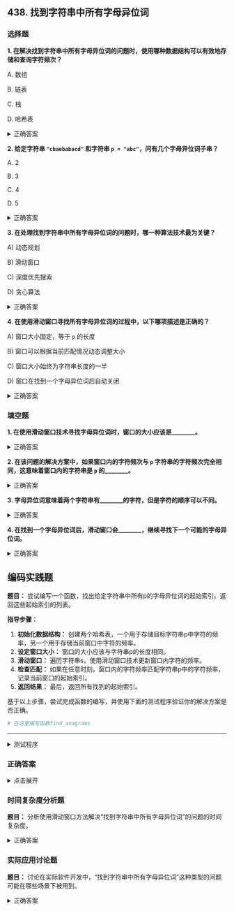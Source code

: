 ## 438. 找到字符串中所有字母异位词

### 选择题

**1. 在解决找到字符串中所有字母异位词的问题时，使用哪种数据结构可以有效地存储和查询字符频次？**

A. 数组

B. 链表

C. 栈

D. 哈希表

<details>
  <summary>正确答案</summary>答案：D. 哈希表
</details>

**2. 给定字符串 `"cbaebabacd"` 和字符串 `p = "abc"`，问有几个字母异位词子串？**

A. 2

B. 3

C. 4

D. 5

<details>
  <summary>正确答案</summary>
  <p>答案：A. 2</p>
  <span>字母异位词子串列表应该是：</span>
  <ul>
    <li><code>"cba"</code></li>
    <li><code>"bac"</code></li>
  </ul>
</details>

**3. 在处理找到字符串中所有字母异位词的问题时，哪一种算法技术最为关键？**

A) 动态规划

B) 滑动窗口

C) 深度优先搜索

D) 贪心算法

<details>
  <summary>正确答案</summary>B) 滑动窗口
</details>

**4. 在使用滑动窗口寻找所有字母异位词的过程中，以下哪项描述是正确的？**

A) 窗口大小固定，等于 `p` 的长度

B) 窗口可以根据当前匹配情况动态调整大小

C) 窗口大小始终为字符串长度的一半

D) 窗口在找到一个字母异位词后自动关闭

<details>
  <summary>正确答案</summary>A) 窗口大小固定，等于 `p` 的长度
</details>


### 填空题

**1. 在使用滑动窗口技术寻找字母异位词时，窗口的大小应该是________。**
<details>
  <summary>正确答案</summary>答案： 目标字符串 `p` 的长度
</details>

**2. 在该问题的解决方案中，如果窗口内的字符频次与 `p` 字符串的字符频次完全相同，这意味着窗口内的字符串是 `p` 的________。**
<details>
  <summary>正确答案</summary>答案： 字母异位词
</details>

**3. 字母异位词意味着两个字符串有________的字符，但是字符的顺序可以不同。**
<details>
  <summary>正确答案</summary>相同数量和种类
</details>

**4. 在找到一个字母异位词后，滑动窗口会________，继续寻找下一个可能的字母异位词。**
<details>
  <summary>正确答案</summary>向前移动一个字符
</details>


## 编码实践题

**题目：** 尝试编写一个函数，找出给定字符串中所有p的字母异位词的起始索引。返回这些起始索引的列表。

**指导步骤：**

1. **初始化数据结构：** 创建两个哈希表，一个用于存储目标字符串p中字符的频率，另一个用于存储当前窗口中字符的频率。
2. **设定窗口大小：** 窗口的大小应该与字符串p的长度相同。
3. **滑动窗口：** 遍历字符串s，使用滑动窗口技术更新窗口内字符的频率。
4. **检查匹配：** 如果在任意时刻，窗口内的字符频率匹配字符串p中的字符频率，记录当前窗口的起始索引。
5. **返回结果：** 最后，返回所有找到的起始索引。

基于以上步骤，尝试完成函数的编写，并使用下面的测试程序验证你的解决方案是否正确。

```python
# 在这里编写函数find_anagrams
```

---

<details>
  <summary>测试程序</summary>

```python
def test_find_anagrams():
    test_cases = [
        ("cbaebabacd", "abc", [0, 6]),
        ("abab", "ab", [0, 1, 2]),
    ]

    for i, (s, p, expected) in enumerate(test_cases):
        result = find_anagrams(s, p)
        assert result == expected, f"Test case {i+1} failed: expected {expected}, got {result}"
        print(f"Test case {i+1} passed.")

if __name__ == "__main__":
    test_find_anagrams()
```
</details>

### 正确答案

<details>
  <summary>点击展开</summary>

```python
def find_anagrams(s, p):
    s_len, p_len = len(s), len(p)
    if s_len < p_len:
        return []

    ans = []
    dict1, dict2 = {}, {}

    # 初始化p的字符计数和s的前p_len个字符的计数
    for i in range(p_len):
        dict1[p[i]] = 1 + dict1.get(p[i], 0)
        dict2[s[i]] = 1 + dict2.get(s[i], 0)

    if dict1 == dict2:
        ans.append(0)

    # 遍历s，更新窗口内的字符计数
    for i in range(1, s_len - p_len + 1):
        # 移除窗口最左侧的字符
        if dict2[s[i - 1]] == 1:
            del dict2[s[i - 1]]
        else:
            dict2[s[i - 1]] -= 1

        # 添加新字符到窗口
        dict2[s[i + p_len - 1]] = 1 + dict2.get(s[i + p_len - 1], 0)

        if dict1 == dict2:
            ans.append(i)

    return ans
```
</details>

### 时间复杂度分析题

**题目：** 分析使用滑动窗口方法解决“找到字符串中所有字母异位词”的问题的时间复杂度。

<details>
  <summary>正确答案</summary>答案： O(n)。虽然每次窗口移动都涉及字符频次的比较，但由于频次表的大小是固定的（26个字母），因此可以认为是常数时间操作。
</details>

### 实际应用讨论题

**题目：** 讨论在实际软件开发中，“找到字符串中所有字母异位词”这种类型的问题可能在哪些场景下被用到。

<details>
  <summary>正确答案</summary>可能的答案：文本分析、安全领域中的密码学应用、数据压缩、搜索引擎优化、自然语言处理等领域。特别是在处理文本数据和进行模式匹配的任务中，这种类型的问题和解决方案可以帮助识别重要的模式和结构。
</details>